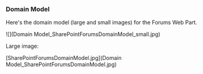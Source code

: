 ### Domain Model

Here's the domain model (large and small images) for the Forums Web Part.

![](Domain Model_SharePointForumsDomainModel_small.jpg)

Large image:
[SharePointForumsDomainModel.jpg](Domain Model_SharePointForumsDomainModel.jpg)